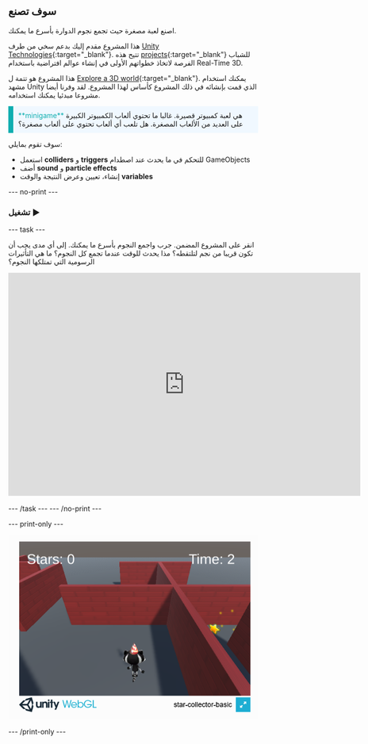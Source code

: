 ## سوف تصنع

اصنع لعبة مصغرة حيث تجمع نجوم الدوارة بأسرع ما يمكنك.

هذا المشروع مقدم إليك بدعم سخي من طرف [Unity Technologies](https://unity.com/){:target="_blank"}.  تتيح هذه [projects](https://projects.raspberrypi.org/en/pathways/unity-intro){:target="_blank"} للشباب الفرصة لاتخاذ خطواتهم الأولى في إنشاء عوالم افتراضية باستخدام Real-Time 3D.

هذا المشروع هو تتمة ل [Explore a 3D world](https://projects.raspberrypi.org/en/projects/explore-a-3d-world){:target="_blank"}. يمكنك استخدام مشهد Unity الذي قمت بإنشائه في ذلك المشروع كأساس لهذا المشروع. لقد وفرنا أيضا مشروعا مبدئيا يمكنك استخدامه.

<p style="border-left: solid; border-width:10px; border-color: #0faeb0; background-color: aliceblue; padding: 10px;">
<span style="color: #0faeb0">**minigame**</span> هي لعبة كمبيوتر قصيرة. غالبا ما تحتوي ألعاب الكمبيوتر الكبيرة على العديد من الألعاب المصغرة. هل تلعب أي ألعاب تحتوي على ألعاب مصغرة؟
</p>

سوف تقوم بمايلي:

+ استعمل **colliders** و **triggers** للتحكم في ما يحدث عند اصطدام GameObjects
+ أضف **sound** و **particle effects**
+ إنشاء، تعيين وعرض النتيجة والوقت **variables**

--- no-print ---

### تشغيل ▶️

--- task ---

انقر على المشروع المضمن. جرب واجمع النجوم بأسرع ما يمكنك. إلى أي مدى يجب أن تكون قريبا من نجم لتلتقطه؟ مذا يحدث للوقت عندما تجمع كل النجوم؟ ما هي التأثيرات الرسومية التي تمتلكها النجوم؟
<iframe allowtransparency="true" width="710" height="450" src="https://raspberrypilearning.github.io/unity-webgl/star-collector-basic" frameborder="0"></iframe>

--- /task --- --- /no-print ---

--- print-only ---

![لعبة جامع النجوم تعمل ضمن متصفح.](images/star-collector-webgl.png)

--- /print-only ---
